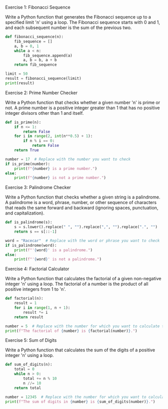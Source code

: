 Exercise 1: Fibonacci Sequence

Write a Python function that generates the Fibonacci sequence up to a specified limit 'n' using a loop. The Fibonacci sequence starts with 0 and 1, and each subsequent number is the sum of the previous two.

```python
def fibonacci_sequence(n):
    fib_sequence = []
    a, b = 0, 1
    while a < n:
        fib_sequence.append(a)
        a, b = b, a + b
    return fib_sequence

limit = 50
result = fibonacci_sequence(limit)
print(result)
```

Exercise 2: Prime Number Checker

Write a Python function that checks whether a given number 'n' is prime or not. A prime number is a positive integer greater than 1 that has no positive integer divisors other than 1 and itself.

```python
def is_prime(n):
    if n <= 1:
        return False
    for i in range(2, int(n**0.5) + 1):
        if n % i == 0:
            return False
    return True

number = 17  # Replace with the number you want to check
if is_prime(number):
    print(f"{number} is a prime number.")
else:
    print(f"{number} is not a prime number.")
```

Exercise 3: Palindrome Checker

Write a Python function that checks whether a given string is a palindrome. A palindrome is a word, phrase, number, or other sequence of characters that reads the same forward and backward (ignoring spaces, punctuation, and capitalization).

```python
def is_palindrome(s):
    s = s.lower().replace(" ", "").replace(",", "").replace(".", "")
    return s == s[::-1]

word = "Racecar"  # Replace with the word or phrase you want to check
if is_palindrome(word):
    print(f"'{word}' is a palindrome.")
else:
    print(f"'{word}' is not a palindrome.")
```

Exercise 4: Factorial Calculator

Write a Python function that calculates the factorial of a given non-negative integer 'n' using a loop. The factorial of a number is the product of all positive integers from 1 to 'n'.

```python
def factorial(n):
    result = 1
    for i in range(1, n + 1):
        result *= i
    return result

number = 5  # Replace with the number for which you want to calculate the factorial
print(f"The factorial of {number} is {factorial(number)}.")
```

Exercise 5: Sum of Digits

Write a Python function that calculates the sum of the digits of a positive integer 'n' using a loop.

```python
def sum_of_digits(n):
    total = 0
    while n > 0:
        total += n % 10
        n //= 10
    return total

number = 12345  # Replace with the number for which you want to calculate the sum of digits
print(f"The sum of digits in {number} is {sum_of_digits(number)}.")
```
